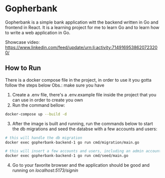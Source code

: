 # Gopherbank

Gopherbank is a simple bank application witt the backend written in Go and frontend in React.
It is a learning project for me to learn Go and to learn how to write a web application in Go.

Showcase video: https://www.linkedin.com/feed/update/urn:li:activity:7149169538620723200/

## How to Run

There is a docker compose file in the project, in order to use it you gotta follow the steps below
Obs.: make sure you have 

1. Create a .env file, there's a .env.example file inside the project that you can use in order to create you own
2. Run the command bellow:
```sh
docker-compose up --build -d
```
3. After the image is built and running, run the commands below to start the db migrations and seed the databse with a few accounts and users:
```sh
# this will handle the db migration
docker exec gopherbank-backend-1 go run cmd/migration/main.go

# this will insert a few accounts and users, including an admin account for testing
docker exec gopherbank-backend-1 go run cmd/seed/main.go 
```

4. Go to your favorite browser and the application should be good and running on *localhost:5173/signin*
